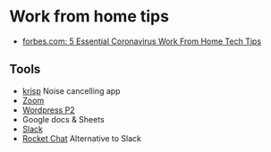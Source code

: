 # Work from home tips
- [forbes.com: 5 Essential Coronavirus Work From Home Tech Tips](https://www.forbes.com/sites/tjmccue/2020/03/13/5-essential-coronavirus-work-from-home-tech-tips/)

## Tools
- [krisp](https://krisp.ai/) Noise cancelling app
- [Zoom](https://zoom.us/)
- [Wordpress P2](https://p2theme.com/)
- Google docs & Sheets
- [Slack](https://slack.com/)
- [Rocket Chat](https://rocket.chat/) Alternative to Slack
